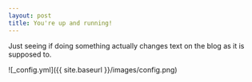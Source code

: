 ```yaml
---
layout: post
title: You're up and running!
---
```


Just seeing if doing something actually changes text on the blog as it is supposed to.

![_config.yml]({{ site.baseurl }}/images/config.png)

